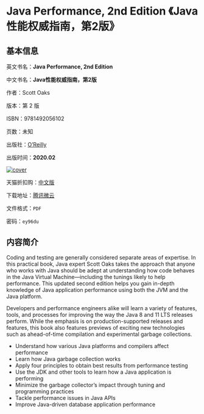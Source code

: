 # Java Performance, 2nd Edition 《Java性能权威指南，第2版》

## 基本信息

英文书名：**Java Performance, 2nd Edition**

中文书名：**Java性能权威指南，第2版**

作者：Scott Oaks

版本：第 2 版

ISBN：9781492056102

页数：未知

出版社：[O’Reilly](https://www.oreilly.com/library/view/java-performance-2nd/9781492056102/)

出版时间：**2020.02**

<a title="点击购买正版纸质图书" target="_blank" href="https://s.click.taobao.com/s470oXu">
<img :src="$withBase('/images/java_performance.jpg')" alt="cover">
</a>

天猫折扣购：[中文版](https://s.click.taobao.com/s470oXu)

下载地址：[腾讯微云](https://share.weiyun.com/XeHr8FXV)

文件格式：`PDF`

密码：`ey96du`

## 内容简介

Coding and testing are generally considered separate areas of expertise. In this practical book, Java expert Scott Oaks takes the approach that anyone who works with Java should be adept at understanding how code behaves in the Java Virtual Machine—including the tunings likely to help performance. This updated second edition helps you gain in-depth knowledge of Java application performance using both the JVM and the Java platform.

Developers and performance engineers alike will learn a variety of features, tools, and processes for improving the way the Java 8 and 11 LTS releases perform. While the emphasis is on production-supported releases and features, this book also features previews of exciting new technologies such as ahead-of-time compilation and experimental garbage collections.

- Understand how various Java platforms and compilers affect performance
- Learn how Java garbage collection works
- Apply four principles to obtain best results from performance testing
- Use the JDK and other tools to learn how a Java application is performing
- Minimize the garbage collector’s impact through tuning and programming practices
- Tackle performance issues in Java APIs
- Improve Java-driven database application performance
